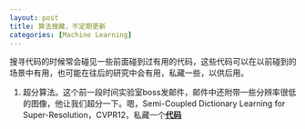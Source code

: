 ```yaml
---
layout: post
title: 算法搜藏，不定期更新
categories: [Machine Learning]
---
```


搜寻代码的时候常会碰见一些前面碰到过有用的代码，这些代码可以在以前碰到的场景中有用，也可能在往后的研究中会有用，私藏一些，以供后用。

1. 超分算法。这个前一段时间实验室boss发邮件，邮件中还附带一些分辨率很低的图像，他让我们超分一下。嗯，Semi-Coupled Dictionary Learning for Super-Resolution，CVPR12，私藏一个[**代码**](https://github.com/wsl3000666/SCDL)
